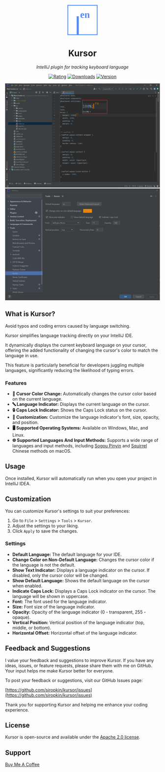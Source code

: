 <div align="center">

![Kursor Logo](readme/logo.svg)

# Kursor

*IntelliJ plugin for tracking keyboard language*

[![Rating](https://img.shields.io/jetbrains/plugin/r/stars/22072?style=flat-square)](https://plugins.jetbrains.com/plugin/22072-kursor)
[![Downloads](https://img.shields.io/jetbrains/plugin/d/22072-kursor.svg?style=flat-square)](https://plugins.jetbrains.com/plugin/22072-kursor)
[![Version](https://img.shields.io/jetbrains/plugin/v/22072-kursor.svg?style=flat-square)](https://plugins.jetbrains.com/plugin/22072-kursor)

![Kursor Demo](readme/demo.png) 
![Settings Screenshot](readme/settings.png)
</div>

<!-- Plugin description -->
## What is Kursor?
Avoid typos and coding errors caused by language switching. 

Kursor simplifies language tracking directly on your IntelliJ IDE.

It dynamically displays the current keyboard language on your cursor, offering the added functionality of changing the cursor's color to match the language in use.

This feature is particularly beneficial for developers juggling multiple languages, significantly reducing the likelihood of typing errors.

### Features
- **🎨 Cursor Color Change:** Automatically changes the cursor color based on the current language.
- **🔤 Language Indicator:** Displays the current language on the cursor.
- **🔒 Caps Lock Indicator:** Shows the Caps Lock status on the cursor.
- **🔧 Customization:** Customize the language indicator's font, size, opacity, and position.
- **🖥️ Supported Operating Systems:** Available on Windows, Mac, and Linux.
- **🌐 Supported Languages And Input Methods:** Supports a wide range of languages and input methods, including [Sogou Pinyin](https://pinyin.sogou.com/mac) and [Squirrel](https://rime.im) Chinese methods on macOS.


## Usage
Once installed, Kursor will automatically run when you open your project in IntelliJ IDEA.


## Customization
You can customize Kursor's settings to suit your preferences:

1. Go to `File` > `Settings` > `Tools` > `Kursor`.
2. Adjust the settings to your liking.
3. Click `Apply` to save the changes.

### Settings
- **Default Language:** The default language for your IDE.
- **Change Color on Non-Default Language:** Changes the cursor color if the language is not the default.
- **Show Text Indicator:** Displays a language indicator on the cursor. If disabled, only the cursor color will be changed.
- **Show Default Language:** Shows the default language on the cursor when enabled.
- **Indicate Caps Lock:** Displays a Caps Lock indicator on the cursor. The language will be shown in uppercase.
- **Font:** The font used for the language indicator.
- **Size:** Font size of the language indicator.
- **Opacity:** Opacity of the language indicator (0 - transparent, 255 - opaque).
- **Vertical Position:** Vertical position of the language indicator (top, middle, or bottom).
- **Horizontal Offset:** Horizontal offset of the language indicator.


## Feedback and Suggestions
I value your feedback and suggestions to improve Kursor. If you have any ideas, issues, or feature requests, please share them with me on GitHub. Your input helps me make Kursor better for everyone.

To post your feedback or suggestions, visit our GitHub Issues page:

[https://github.com/siropkin/kursor/issues](https://github.com/siropkin/kursor/issues)

Thank you for supporting Kursor and helping me enhance your coding experience.


## License
Kursor is open-source and available under the [Apache 2.0 license](https://www.apache.org/licenses/LICENSE-2.0).


## Support
[Buy Me A Coffee](https://www.buymeacoffee.com/ivan.seredkin)
<!-- Plugin description end -->
